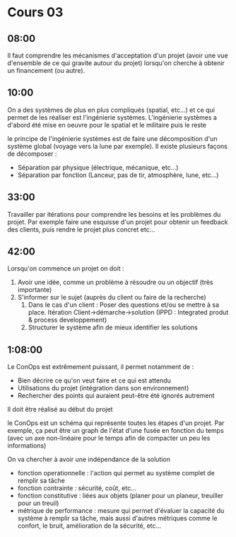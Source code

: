 # Cours 03

## 08:00

Il faut comprendre les mécanismes d'acceptation d'un projet (avoir une vue d'ensemble de ce qui gravite autour du projet) lorsqu'on cherche à obtenir un financement (ou autre).

## 10:00

On a des systèmes de plus en plus compliqués (spatial, etc...) et ce qui permet de les réaliser est l'ingénierie systèmes. L'ingénierie systèmes a d'abord été mise en oeuvre pour le spatial et le militaire puis le reste

le principe de l'ingénierie systèmes est de faire une décomposition d'un système global (voyage vers la lune par exemple). Il existe plusieurs façons de décomposer : 

- Séparation par physique (électrique, mécanique, etc...)
- Séparation par fonction (Lanceur, pas de tir, atmosphère, lune, etc...)

## 33:00

Travailler par itérations pour comprendre les besoins et les problèmes du projet. Par exemple faire une esquisse d'un projet pour obtenir un feedback des clients, puis rendre le projet plus concret etc...

## 42:00

Lorsqu'on commence un projet on doit :

1) Avoir une idée, comme un problème à résoudre ou un objectif (très importante)
2) S'informer sur le sujet (auprès du client ou faire de la recherche)
   1) Dans le cas d'un client : Poser des questions et/ou se mettre à sa place. Itération Client->démarche->solution (IPPD : Integrated produt & process developpement)
   2) Structurer le système afin de mieux identifier les solutions

## 1:08:00

Le ConOps est extrêmement puissant, il permet notamment de :

- Bien décrire ce qu'on veut faire et ce qui est attendu
- Utilisations du projet (intégration dans son environnement)
- Rechercher des points qui auraient peut-être été ignorés autrement

Il doit être réalisé au début du projet

le ConOps est un schéma qui représente toutes les étapes d'un projet. Par exemple, ça peut être un graph de l'état d'une fusée en fonction du temps (avec un axe non-linéaire pour le temps afin de compacter un peu les informations)

On va chercher à avoir une indépendance de la solution

- fonction operationnelle : l'action qui permet au système complet de remplir sa tâche
- fonction contrainte : sécurité, coût, etc...
- fonction constitutive : liées aux objets (planer pour un planeur, treuiller pour un treuil)
- métrique de performance : mesure qui permet d'évaluer la capacité du système à remplir sa tâche, mais aussi d'autres métriques comme le confort, le bruit, amélioration de la sécurité, etc...